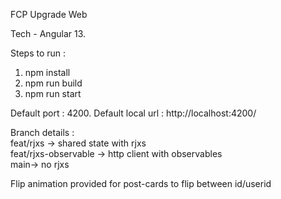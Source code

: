 FCP Upgrade Web

Tech - Angular 13.

Steps to run :
1) npm install
2) npm run build
3) npm run start

Default port : 4200.
Default local url  : http://localhost:4200/

Branch details :   
feat/rjxs -> shared state with rjxs   
feat/rjxs-observable -> http client with observables   
main-> no rjxs

Flip animation provided for post-cards to flip between id/userid
